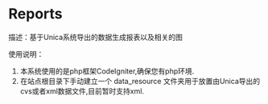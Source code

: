 Reports
=======

描述：基于Unica系统导出的数据生成报表以及相关的图

使用说明：
1. 本系统使用的是php框架CodeIgniter,确保您有php环境.
2. 在站点根目录下手动建立一个 data_resource 文件夹用于放置由Unica导出的cvs或者xml数据文件,目前暂时支持xml.